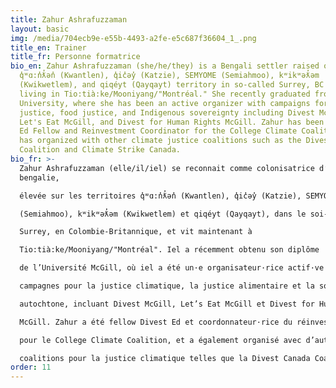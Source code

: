 ```yaml
---
title: Zahur Ashrafuzzaman
layout: basic
img: /media/704ecb9e-e55b-4493-a2fe-e5c687f36604_1_.png
title_en: Trainer
title_fr: Personne formatrice
bio_en: Zahur Ashrafuzzaman (she/he/they) is a Bengali settler raised on
  q̓ʷɑ:n̓ƛ̓ən̓ (Kwantlen), q̓ic̓əy̓ (Katzie), SEMYOME (Semiahmoo), kʷikʷəƛ̓əm
  (Kwikwetlem), and qiqéyt (Qayqayt) territory in so-called Surrey, BC and now
  living in Tio:tià:ke/Mooniyang/"Montréal." She recently graduated from McGill
  University, where she has been an active organizer with campaigns for climate
  justice, food justice, and Indigenous sovereignty including Divest McGill,
  Let's Eat McGill, and Divest for Human Rights McGill. Zahur has been a Divest
  Ed Fellow and Reinvestment Coordinator for the College Climate Coalition, and
  has organized with other climate justice coalitions such as the Divest Canada
  Coalition and Climate Strike Canada.
bio_fr: >-
  Zahur Ashrafuzzaman (elle/il/iel) se reconnait comme colonisatrice d’origine
  bengalie,

  élevée sur les territoires q̓ʷɑ:n̓ƛ̓ən̓ (Kwantlen), q̓ic̓əy̓ (Katzie), SEMYOME

  (Semiahmoo), kʷikʷəƛ̓əm (Kwikwetlem) et qiqéyt (Qayqayt), dans le soi-disant

  Surrey, en Colombie-Britannique, et vit maintenant à

  Tio:tià:ke/Mooniyang/"Montréal". Iel a récemment obtenu son diplôme

  de l’Université McGill, où iel a été un·e organisateur·rice actif·ve dans des

  campagnes pour la justice climatique, la justice alimentaire et la souveraineté

  autochtone, incluant Divest McGill, Let’s Eat McGill et Divest for Human Rights

  McGill. Zahur a été fellow Divest Ed et coordonnateur·rice du réinvestissement

  pour le College Climate Coalition, et a également organisé avec d’autres

  coalitions pour la justice climatique telles que la Divest Canada Coalition et Climate Strike Canada.
order: 11
---
```

